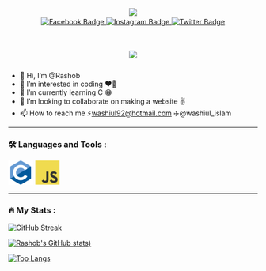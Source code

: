 
<div id="header" align="center">
  <img src="https://media.giphy.com/media/HHwI031emo0GQ/giphy.gif"/>
</div>
<div id="badges" align="center">
  <a href="https://www.facebook.com/UNIQUE.PRM">
    <img src="https://img.shields.io/badge/Facebook-blue?style=for-the-badge&logo=Facebook&logoColor=white" alt="Facebook Badge"/>
  </a>
  <a href="https://www.instagram.com/washiul_islam/">
    <img src="https://img.shields.io/badge/Instagram-red?style=for-the-badge&logo=Instagram&logoColor=white" alt="Instagram Badge"/>
  </a>
  <a href="https://twitter.com/islam_washiul">
    <img src="https://img.shields.io/badge/Twitter-blue?style=for-the-badge&logo=twitter&logoColor=white" alt="Twitter Badge"/>
  </a>
</div>


<h1 align="center">
  <img src="https://media.giphy.com/media/xUPGGDNsLvqsBOhuU0/giphy.gif" width="100px"/>
</h1>


- 👋 Hi, I’m @Rashob
- 👀 I’m interested in coding ❤️🙌
- 🌱 I’m currently learning C	😁
- 💞️ I’m looking to collaborate on making a website ✌️
- 📫 How to reach me ⚡washiul92@hotmail.com ✈️@washiul_islam

---

### :hammer_and_wrench: Languages and Tools :
   <div aling="center">
     <img src="https://github.com/devicons/devicon/blob/master/icons/c/c-original.svg" title="Java" alt="C" width="50" height="50"/>
		  <img src="https://github.com/devicons/devicon/blob/master/icons/javascript/javascript-original.svg" title="JavaScript" alt="JavaScript" width="50" height="50"/>
</div>

---

### :fire: My Stats :
<div id="header">
	
[![GitHub Streak](https://github-readme-streak-stats.herokuapp.com?user=Rashob&theme=dracula&background=000000&border=00D5DD)](https://git.io/streak-stats)


[![Rashob's GitHub stats](https://github-readme-stats.vercel.app/api?username=Rashob&layout=compact&theme=radical))](https://github.com/Rashob/github-readme-stats)


[![Top Langs](https://github-readme-stats.vercel.app/api/top-langs/?username=Rashob&layout=compact&theme=vision-friendly-dark&title=blue)](https://github.com/Rashob/github-readme-stats)

</div>
<!---
Rashob/Rashob is a ✨ special ✨ repository because its `README.md` (this file) appears on your GitHub profile.
You can click the Preview link to take a look at your changes.
--->
